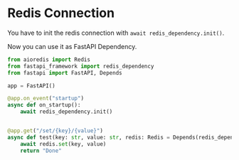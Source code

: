 # Redis Connection

You have to init the redis connection with `await redis_dependency.init()`.

Now you can use it as FastAPI Dependency.

```python
from aioredis import Redis
from fastapi_framework import redis_dependency
from fastapi import FastAPI, Depends

app = FastAPI()

@app.on_event("startup")
async def on_startup():
    await redis_dependency.init()


@app.get("/set/{key}/{value}")
async def test(key: str, value: str, redis: Redis = Depends(redis_dependency)):
    await redis.set(key, value)
    return "Done"

```